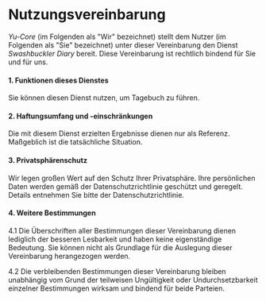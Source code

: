 # Nutzungsvereinbarung

_Yu-Core_ (im Folgenden als "Wir" bezeichnet) stellt dem Nutzer (im Folgenden als "Sie" bezeichnet) unter dieser Vereinbarung den Dienst _Swashbuckler Diary_ bereit. Diese Vereinbarung ist rechtlich bindend für Sie und für uns.

#### 1. Funktionen dieses Dienstes
Sie können diesen Dienst nutzen, um Tagebuch zu führen.

#### 2. Haftungsumfang und -einschränkungen
Die mit diesem Dienst erzielten Ergebnisse dienen nur als Referenz. Maßgeblich ist die tatsächliche Situation.

#### 3. Privatsphärenschutz
Wir legen großen Wert auf den Schutz Ihrer Privatsphäre. Ihre persönlichen Daten werden gemäß der Datenschutzrichtlinie geschützt und geregelt. Details entnehmen Sie bitte der Datenschutzrichtlinie.

#### 4. Weitere Bestimmungen
4.1 Die Überschriften aller Bestimmungen dieser Vereinbarung dienen lediglich der besseren Lesbarkeit und haben keine eigenständige Bedeutung. Sie können nicht als Grundlage für die Auslegung dieser Vereinbarung herangezogen werden.

4.2 Die verbleibenden Bestimmungen dieser Vereinbarung bleiben unabhängig vom Grund der teilweisen Ungültigkeit oder Undurchsetzbarkeit einzelner Bestimmungen wirksam und bindend für beide Parteien.
